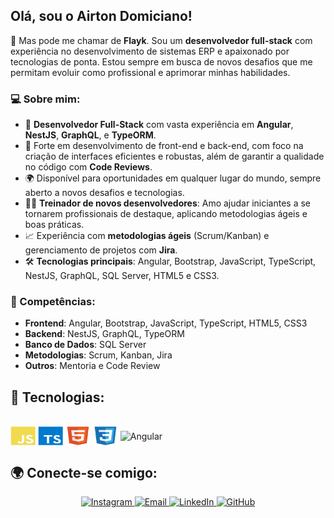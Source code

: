 ## Olá, sou o Airton Domiciano! 

👋 Mas pode me chamar de **Flayk**. Sou um **desenvolvedor full-stack** com experiência no desenvolvimento de sistemas ERP e apaixonado por tecnologias de ponta. Estou sempre em busca de novos desafios que me permitam evoluir como profissional e aprimorar minhas habilidades.

### 💻 Sobre mim:
- 🚀 **Desenvolvedor Full-Stack** com vasta experiência em **Angular**, **NestJS**, **GraphQL**, e **TypeORM**.
- 💼 Forte em desenvolvimento de front-end e back-end, com foco na criação de interfaces eficientes e robustas, além de garantir a qualidade no código com **Code Reviews**.
- 🌍 Disponível para oportunidades em qualquer lugar do mundo, sempre aberto a novos desafios e tecnologias.
- 🧑‍🏫 **Treinador de novos desenvolvedores**: Amo ajudar iniciantes a se tornarem profissionais de destaque, aplicando metodologias ágeis e boas práticas.
- 📈 Experiência com **metodologias ágeis** (Scrum/Kanban) e gerenciamento de projetos com **Jira**.
- 🛠 **Tecnologias principais**: Angular, Bootstrap, JavaScript, TypeScript, NestJS, GraphQL, SQL Server, HTML5 e CSS3.

### 🌟 Competências:
- **Frontend**: Angular, Bootstrap, JavaScript, TypeScript, HTML5, CSS3
- **Backend**: NestJS, GraphQL, TypeORM
- **Banco de Dados**: SQL Server
- **Metodologias**: Scrum, Kanban, Jira
- **Outros**: Mentoria e Code Review

## 🚀 Tecnologias:

<div style="display: inline_block"><br>
  <img align="center" alt="Js" height="30" width="40" src="https://raw.githubusercontent.com/devicons/devicon/master/icons/javascript/javascript-plain.svg">
  <img align="center" alt="Ts" height="30" width="40" src="https://raw.githubusercontent.com/devicons/devicon/master/icons/typescript/typescript-plain.svg">
  <img align="center" alt="HTML" height="30" width="40" src="https://raw.githubusercontent.com/devicons/devicon/master/icons/html5/html5-original.svg">
  <img align="center" alt="CSS" height="30" width="40" src="https://raw.githubusercontent.com/devicons/devicon/master/icons/css3/css3-original.svg">
  <img align="center" alt="Angular" height="30" width="40" src="https://cdn.jsdelivr.net/gh/devicons/devicon/icons/angularjs/angularjs-original.svg" />
</div>
  
## 🌍 Conecte-se comigo:

<div align="center">
  <a href="https://instagram.com/AirtonDomiciano" target="_blank">
    <img src="https://img.shields.io/badge/-Instagram-E4405F?style=for-the-badge&logo=instagram&logoColor=white" alt="Instagram"/>
  </a>
  <a href="mailto:airton_mio@hotmail.com" target="_blank">
    <img src="https://img.shields.io/badge/-Email-D14836?style=for-the-badge&logo=gmail&logoColor=white" alt="Email"/>
  </a>
  <a href="https://www.linkedin.com/in/airton-domiciano-93b081213" target="_blank">
    <img src="https://img.shields.io/badge/-LinkedIn-0077B5?style=for-the-badge&logo=linkedin&logoColor=white" alt="LinkedIn"/>
  </a>
  <a href="https://github.com/AirtonDomiciano" target="_blank">
    <img src="https://img.shields.io/badge/-GitHub-181717?style=for-the-badge&logo=github&logoColor=white" alt="GitHub"/>
  </a>
</div>

